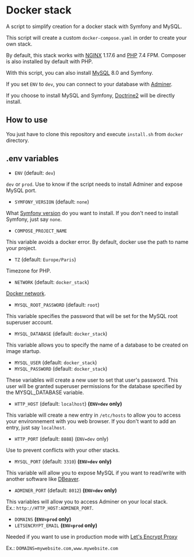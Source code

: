# Docker stack

A script to simplify creation for a docker stack with Symfony and MySQL.

This script will create a custom `docker-compose.yaml` in order to
create your own stack.

By default, this stack works with [NGINX](https://www.nginx.com/) 1.17.6
and [PHP](https://www.php.net/) 7.4 FPM. Composer is also installed by
default with PHP.

With this script, you can also install [MySQL](https://www.mysql.com/)
8.0 and Symfony.

If you set `ENV` to `dev`, you can connect to your database with
[Adminer](https://www.adminer.org/).

If you choose to install MySQL and Symfony,
[Doctrine2](https://www.doctrine-project.org/) will be directly install.

## How to use

You just have to clone this repository and execute `install.sh` from
`docker` directory.

## .env variables

- `ENV` (default: `dev`)

`dev` or `prod`. Use to know if the script needs to install Adminer and
expose MySQL port.

- `SYMFONY_VERSION` (default: `none`)

What [Symfony version](https://symfony.com/doc/current/setup.html) do
you want to install. If you don't need to install Symfony, just say
`none`.

- `COMPOSE_PROJECT_NAME`

This variable avoids a docker error. By default, docker use the path to
name your project.

- `TZ` (default: `Europe/Paris`)

Timezone for PHP.

- `NETWORK` (default: `docker_stack`)

[Docker network](https://docs.docker.com/network/).

- `MYSQL_ROOT_PASSWORD` (default: `root`)

This variable specifies the password that will be set for the MySQL root
superuser account.

- `MYSQL_DATABASE` (default: `docker_stack`)

This variable allows you to specify the name of a database to be created
on image startup.

- `MYSQL_USER` (default: `docker_stack`)
- `MYSQL_PASSWORD` (default: `docker_stack`)

These variables will create a new user to set that user's password. This
user will be granted superuser permissions for the database specified by
the MYSQL_DATABASE variable.

- `HTTP_HOST` (default: `localhost`) **(`ENV=dev` only)**

This variable will create a new entry in `/etc/hosts` to allow you to
access your environnement with you web browser. If you don't want to add
an entry, just say `localhost`.

- `HTTP_PORT` (default: `8888`) (`ENV=dev` only)

Use to prevent conflicts with your other stacks.

- `MYSQL_PORT` (default: `3310`) **(`ENV=dev` only)**

This variable will allow you to expose MySQL if you want to read/write
with another software like [DBeaver](https://dbeaver.io/).

- `ADMINER_PORT` (default: `8012`) **(`ENV=dev` only)**

This variables will allow you to access Adminer on your local stack.    
Ex.: `http://HTTP_HOST:ADMINER_PORT`.

- `DOMAINS` **(`ENV=prod` only)**
- `LETSENCRYPT_EMAIL` **(`ENV=prod` only)**

Needed if you want to use in production mode with
[Let's Encrypt Proxy](https://github.com/evertramos/docker-compose-letsencrypt-nginx-proxy-companion)

Ex.: `DOMAINS=mywebsite.com,www.mywebsite.com`
